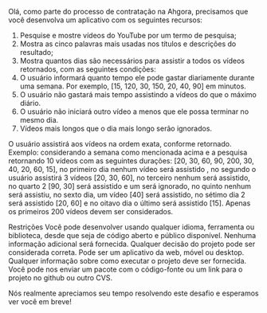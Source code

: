 Olá, como parte do processo de contratação na Ahgora, precisamos que você desenvolva um aplicativo com os seguintes recursos:
1) Pesquise e mostre vídeos do YouTube por um termo de pesquisa;
2) Mostra as cinco palavras mais usadas nos títulos e descrições do resultado;
3) Mostra quantos dias são necessários para assistir a todos os vídeos retornados, com as seguintes condições:
4) O usuário informará quanto tempo ele pode gastar diariamente durante uma semana. Por exemplo, [15, 120, 30, 150, 20, 40, 90] em minutos.
5) O usuário não gastará mais tempo assistindo a vídeos do que o máximo diário.
6) O usuário não iniciará outro vídeo a menos que ele possa terminar no mesmo dia.
7) Vídeos mais longos que o dia mais longo serão ignorados.

O usuário assistirá aos vídeos na ordem exata, conforme retornado.
Exemplo: considerando a semana como mencionada acima e a pesquisa retornando 10 vídeos com as seguintes durações: [20, 30, 60, 90, 200, 30, 40, 20, 60, 15], no primeiro dia nenhum vídeo será assistido , no segundo o usuário assistirá 3 vídeos [20, 30, 60], no terceiro nenhum será assistido, no quarto 2 [90, 30] será assistido e um será ignorado, no quinto nenhum será assistiu, no sexto dia, um vídeo [40] será assistido, no sétimo dia 2 será assistido [20, 60] e no oitavo dia o último será assistido [15].
Apenas os primeiros 200 vídeos devem ser considerados.

Restrições
Você pode desenvolver usando qualquer idioma, ferramenta ou biblioteca, desde que seja de código aberto e público disponível.
Nenhuma informação adicional será fornecida. Qualquer decisão do projeto pode ser considerada correta.
Pode ser um aplicativo da web, móvel ou desktop.
Qualquer informação sobre como executar o projeto deve ser fornecida.
Você pode nos enviar um pacote com o código-fonte ou um link para o projeto no github ou outro CVS.

Nós realmente apreciamos seu tempo resolvendo este desafio e esperamos ver você em breve!
